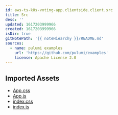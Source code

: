 ```yaml
---
id: aws-ts-k8s-voting-app.clientside.client.src
title: Src
desc: ''
updated: 1617203999966
created: 1617203999966
isDir: true
gitNotePath: '{{ noteHiearchy }}/README.md'
sources:
  - name: pulumi examples
    url: 'https://github.com/pulumi/examples'
    license: Apache License 2.0
---
```

## Imported Assets

- [App.css](/assets/app.css)
- [App.js](/assets/app.js)
- [index.css](/assets/index.css)
- [index.js](/assets/index.js)

